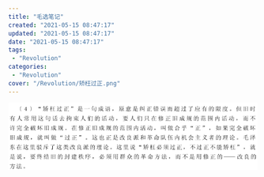 ```yaml
---
title: "毛选笔记"
created: "2021-05-15 08:47:17"
updated: "2021-05-15 08:47:17"
date: "2021-05-15 08:47:17"
tags: 
 - "Revolution"
categories: 
 - "Revolution"
cover: "/Revolution/矫枉过正.png"
---
```


![](矫枉过正.png)

